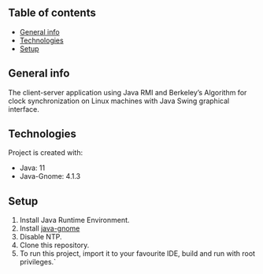 ## Table of contents
* [General info](#general-info)
* [Technologies](#technologies)
* [Setup](#setup)

## General info
The client-server application using Java RMI and Berkeley’s Algorithm for clock synchronization on Linux machines with Java Swing graphical interface.
	
## Technologies
Project is created with:
* Java: 11
* Java-Gnome: 4.1.3
	
## Setup
1. Install Java Runtime Environment.
2. Install [java-gnome](http://java-gnome.sourceforge.net/get/)
3. Disable NTP.
3. Clone this repository.
4. To run this project, import it to your favourite IDE, build and run with root privileges.`
